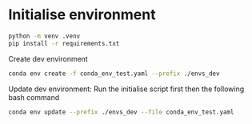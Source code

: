 # Initialise environment

```bash
python -m venv .venv
pip install -r requirements.txt
```

Create dev environment

```bash
conda env create -f conda_env_test.yaml --prefix ./envs_dev
```

Update dev environment: Run the initialise script first then the following bash command

```bash
conda env update --prefix ./envs_dev --file conda_env_test.yaml
```
